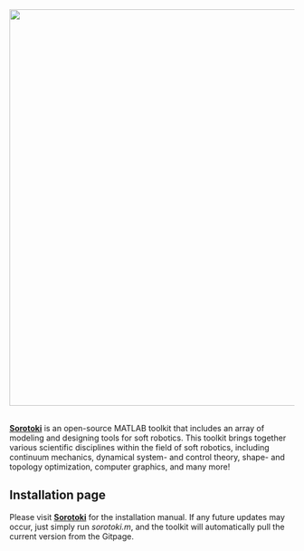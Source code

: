 <div align="center"> <img src="./docs/libary/img/softrobot.png" width="700"> </div> <br/>

[**Sorotoki**](https://bjcaasenbrood.github.io/SorotokiCode/) is an open-source MATLAB toolkit that includes an array of modeling and designing tools for soft robotics. This toolkit brings together various scientific disciplines within the field of soft robotics, including continuum mechanics, dynamical system- and control theory, shape- and topology optimization, computer graphics, and many more! 

## Installation page
Please visit [**Sorotoki**](https://bjcaasenbrood.github.io/SorotokiCode/) for the installation manual. If any future updates may occur, just simply run *sorotoki.m*, and the toolkit will automatically pull the current version from the Gitpage.
